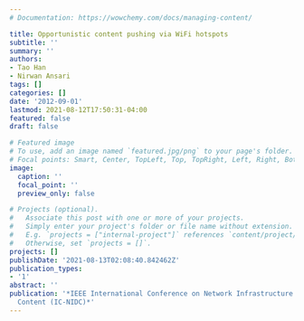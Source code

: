 ```yaml
---
# Documentation: https://wowchemy.com/docs/managing-content/

title: Opportunistic content pushing via WiFi hotspots
subtitle: ''
summary: ''
authors:
- Tao Han
- Nirwan Ansari
tags: []
categories: []
date: '2012-09-01'
lastmod: 2021-08-12T17:50:31-04:00
featured: false
draft: false

# Featured image
# To use, add an image named `featured.jpg/png` to your page's folder.
# Focal points: Smart, Center, TopLeft, Top, TopRight, Left, Right, BottomLeft, Bottom, BottomRight.
image:
  caption: ''
  focal_point: ''
  preview_only: false

# Projects (optional).
#   Associate this post with one or more of your projects.
#   Simply enter your project's folder or file name without extension.
#   E.g. `projects = ["internal-project"]` references `content/project/deep-learning/index.md`.
#   Otherwise, set `projects = []`.
projects: []
publishDate: '2021-08-13T02:08:40.842462Z'
publication_types:
- '1'
abstract: ''
publication: '*IEEE International Conference on Network Infrastructure and Digital
  Content (IC-NIDC)*'
---
```

